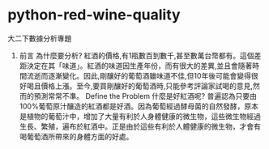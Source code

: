 # python-red-wine-quality
大二下數據分析專題

1. 前言
為什麼要分析?
紅酒的價格,有1瓶數百到數千,甚至數萬台幣都有。這個差距決定在其「味道」。紅酒的味道因生產年份，而有很大的差異,並且會隨著時間流逝而逐漸變化。因此,剛釀好的葡萄酒雖味道不佳,但10年後可能會變得很好喝且價格上漲。至今,要買剛釀好的葡萄酒時,只能參考評論家試喝的意見,然而的預測常常不準。
Define the Problem 什麼是好紅酒呢?
普遍認為只要由100%葡萄原汁釀造的紅酒都是好酒。因為葡萄經過酵母菌的自然發酵，原本是植物的葡萄汁中，增加了大量有利於人身體健康的微生物，這些微生物經過生長、繁殖，遍布於紅酒中。正是由於這些有利於人體健康的微生物，才會有喝葡萄酒所帶來的身體方面的好處。
